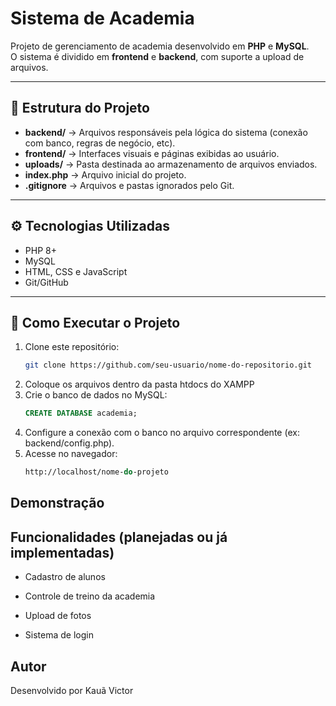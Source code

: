 # Sistema de Academia

Projeto de gerenciamento de academia desenvolvido em **PHP** e **MySQL**.  
O sistema é dividido em **frontend** e **backend**, com suporte a upload de arquivos.  

---

## 📂 Estrutura do Projeto
- **backend/** → Arquivos responsáveis pela lógica do sistema (conexão com banco, regras de negócio, etc).  
- **frontend/** → Interfaces visuais e páginas exibidas ao usuário.  
- **uploads/** → Pasta destinada ao armazenamento de arquivos enviados.  
- **index.php** → Arquivo inicial do projeto.  
- **.gitignore** → Arquivos e pastas ignorados pelo Git.  

---

## ⚙️ Tecnologias Utilizadas
- PHP 8+
- MySQL
- HTML, CSS e JavaScript
- Git/GitHub

---

## 🚀 Como Executar o Projeto

1. Clone este repositório:
   ```bash
   git clone https://github.com/seu-usuario/nome-do-repositorio.git
2. Coloque os arquivos dentro da pasta htdocs do XAMPP
3. Crie o banco de dados no MySQL:
   ```sql
   CREATE DATABASE academia;
4. Configure a conexão com o banco no arquivo correspondente (ex: backend/config.php).
5. Acesse no navegador:
   ```perl
   http://localhost/nome-do-projeto
## Demonstração


## Funcionalidades (planejadas ou já implementadas)

- Cadastro de alunos

- Controle de treino da academia

- Upload de fotos

- Sistema de login

## Autor
Desenvolvido por Kauã Victor
   
